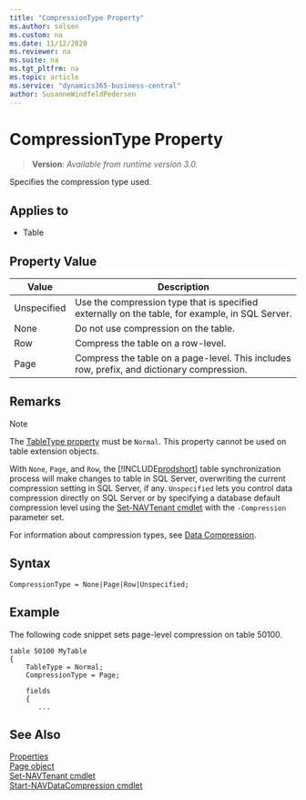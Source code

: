 ```yaml
---
title: "CompressionType Property"
ms.author: solsen
ms.custom: na
ms.date: 11/12/2020
ms.reviewer: na
ms.suite: na
ms.tgt_pltfrm: na
ms.topic: article
ms.service: "dynamics365-business-central"
author: SusanneWindfeldPedersen
---
```

[//]: # (START>DO_NOT_EDIT)
[//]: # (IMPORTANT:Do not edit any of the content between here and the END>DO_NOT_EDIT.)
[//]: # (Any modifications should be made in the .xml files in the ModernDev repo.)
# CompressionType Property
> **Version**: _Available from runtime version 3.0._

Specifies the compression type used.

## Applies to
-   Table

## Property Value

|Value|Description|
|-----------|---------------------------------------|
|Unspecified|Use the compression type that is specified externally on the table, for example, in SQL Server.|
|None|Do not use compression on the table.|
|Row|Compress the table on a row-level.|
|Page|Compress the table on a page-level. This includes row, prefix, and dictionary compression.|
[//]: # (IMPORTANT: END>DO_NOT_EDIT)

## Remarks

> [!NOTE]
> The [TableType property](devenv-tabletype-property.md) must be `Normal`. This property cannot be used on table extension objects.

With `None`, `Page`, and `Row`, the [!INCLUDE[prodshort](../includes/prodshort.md)] table synchronization process will make changes to table in SQL Server, overwriting the current compression setting in SQL Server, if any. `Unspecified` lets you control data compression directly on SQL Server or by specifying a database default compression level using the [Set-NAVTenant cmdlet](/powershell/module/microsoft.dynamics.nav.management/set-navtenant) with the `-Compression` parameter set.

For information about compression types, see [Data Compression](../../administration/optimize-sql-data-access.md#Compression).

## Syntax

```AL
CompressionType = None|Page|Row|Unspecified; 
```

## Example

The following code snippet sets page-level compression on table 50100.

```AL
table 50100 MyTable
{
    TableType = Normal;
    CompressionType = Page;

    fields
    {
       ...
```

## See Also

[Properties](devenv-properties.md)  
[Page object](../devenv-page-object.md)  
[Set-NAVTenant cmdlet](/powershell/module/microsoft.dynamics.nav.management/get-navtenant)  
[Start-NAVDataCompression cmdlet](/powershell/module/microsoft.dynamics.nav.management/start-navdatabasecompression)  
